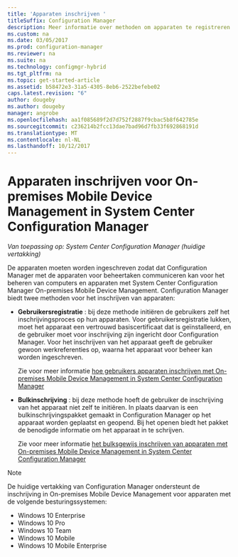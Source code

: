 ```yaml
---
title: 'Apparaten inschrijven '
titleSuffix: Configuration Manager
description: Meer informatie over methoden om apparaten te registreren voor On-premises Mobile Device Management in System Center Configuration Manager.
ms.custom: na
ms.date: 03/05/2017
ms.prod: configuration-manager
ms.reviewer: na
ms.suite: na
ms.technology: configmgr-hybrid
ms.tgt_pltfrm: na
ms.topic: get-started-article
ms.assetid: b58472e3-31a5-4305-8eb6-2522befebe02
caps.latest.revision: "6"
author: dougeby
ms.author: dougeby
manager: angrobe
ms.openlocfilehash: aa1f085689f2d7d752f2887f9cbac5b8f642785e
ms.sourcegitcommit: c236214b2fcc13dae7bad96d7fb33f692868191d
ms.translationtype: MT
ms.contentlocale: nl-NL
ms.lasthandoff: 10/12/2017
---
```

# <a name="enroll-devices-for-on-premises-mobile-device-management-in-system-center-configuration-manager"></a>Apparaten inschrijven voor On-premises Mobile Device Management in System Center Configuration Manager

*Van toepassing op: System Center Configuration Manager (huidige vertakking)*

De apparaten moeten worden ingeschreven zodat dat Configuration Manager met de apparaten voor beheertaken communiceren kan voor het beheren van computers en apparaten met System Center Configuration Manager On-premises Mobile Device Management. Configuration Manager biedt twee methoden voor het inschrijven van apparaten:  

-   **Gebruikersregistratie** : bij deze methode initiëren de gebruikers zelf het inschrijvingsproces op hun apparaten. Voor gebruikersregistratie lukken, moet het apparaat een vertrouwd basiscertificaat dat is geïnstalleerd, en de gebruiker moet voor inschrijving zijn ingericht door Configuration Manager.  Voor het inschrijven van het apparaat geeft de gebruiker gewoon werkreferenties op, waarna het apparaat voor beheer kan worden ingeschreven.  

     Zie voor meer informatie [hoe gebruikers apparaten inschrijven met On-premises Mobile Device Management in System Center Configuration Manager](../../mdm/deploy-use/user-enroll-devices-on-premises-mdm.md)  

-   **Bulkinschrijving** : bij deze methode hoeft de gebruiker de inschrijving van het apparaat niet zelf te initiëren. In plaats daarvan is een bulkinschrijvingspakket gemaakt in Configuration Manager op het apparaat worden geplaatst en geopend. Bij het openen biedt het pakket de benodigde informatie om het apparaat in te schrijven.  

     Zie voor meer informatie [het bulksgewijs inschrijven van apparaten met On-premises Mobile Device Management in System Center Configuration Manager](../../mdm/deploy-use/bulk-enroll-devices-on-premises-mdm.md)  

 > [!NOTE]  
>  De huidige vertakking van Configuration Manager ondersteunt de inschrijving in On-premises Mobile Device Management voor apparaten met de volgende besturingssystemen:  
>   
>  -   Windows 10 Enterprise  
> -   Windows 10 Pro  
> -   Windows 10 Team 
> -   Windows 10 Mobile  
> -   Windows 10 Mobile Enterprise   
